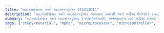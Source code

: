 ```yaml
---
title: "માઇક્રોપ્રોસેસર અને માઇક્રોકન્ટ્રોલર (4341101)"
description: "માઇક્રોપ્રોસેસર અને માઇક્રોકન્ટ્રોલર અભ્યાસ સામગ્રી અને પરીક્ષા ઉકેલોનો સંગ્રહ"
summary: "માઇક્રોપ્રોસેસર અને માઇક્રોકન્ટ્રોલર (એમપીએમસી) અભ્યાસક્રમ માટે પરીક્ષા ઉકેલો અને અભ્યાસ સામગ્રીનો વ્યાપક સંગ્રહ"
tags: ["study-material", "mpmc", "microprocessor", "microcontroller", "exam-solutions", "4341101"]
---
```

